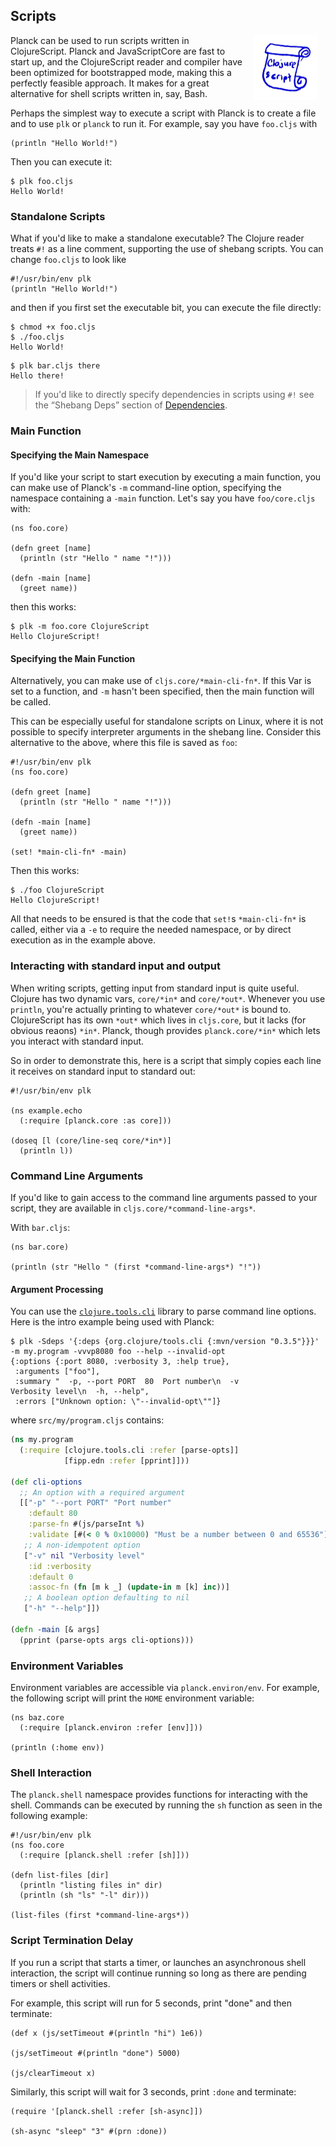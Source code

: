 ## Scripts

<img width="100" align="right" style="margin: 0ex 1em" src="img/scripts.jpg">
Planck can be used to run scripts written in ClojureScript. Planck and JavaScriptCore are fast to start up, and the ClojureScript reader and compiler have been optimized for bootstrapped mode, making this a perfectly feasible approach. It makes for a great alternative for shell scripts written in, say, Bash.

Perhaps the simplest way to execute a script with Planck is to create a file and to use `plk` or `planck` to run it. For example, say you have `foo.cljs` with

```
(println "Hello World!")
```

Then you can execute it:

```
$ plk foo.cljs
Hello World!
```

### Standalone Scripts

What if you'd like to make a standalone executable? The Clojure reader treats `#!` as a line comment, supporting the use of shebang scripts. You can change `foo.cljs` to look like

```
#!/usr/bin/env plk
(println "Hello World!")
```

and then if you first set the executable bit, you can execute the file directly:

```
$ chmod +x foo.cljs 
$ ./foo.cljs 
Hello World!
```

```
$ plk bar.cljs there
Hello there!
```

> If you'd like to directly specify dependencies in scripts using `#!` see the “Shebang Deps” section of [Dependencies](dependencies.md).

### Main Function

#### Specifying the Main Namespace

If you'd like your script to start execution by executing a main function, you can make use of Planck's `-m` command-line option, specifying the namespace containing a `-main` function. Let's say you have `foo/core.cljs` with:

```
(ns foo.core)

(defn greet [name]
  (println (str "Hello " name "!")))

(defn -main [name]
  (greet name))
```

then this works:

```
$ plk -m foo.core ClojureScript
Hello ClojureScript!
```

#### Specifying the Main Function

Alternatively, you can make use of `cljs.core/*main-cli-fn*`. If this Var is set to a function, and `-m` hasn't been specified, then the main function will be called.

This can be especially useful for standalone scripts on Linux, where it is not possible to specify interpreter arguments in the shebang line. Consider this alternative to the above, where this file is saved as `foo`:

```
#!/usr/bin/env plk
(ns foo.core)

(defn greet [name]
  (println (str "Hello " name "!")))

(defn -main [name]
  (greet name))
  
(set! *main-cli-fn* -main)
```

Then this works:

```
$ ./foo ClojureScript
Hello ClojureScript!
```

All that needs to be ensured is that the code that `set!`s `*main-cli-fn*` is called, either via a `-e` to require the needed namespace, or by direct execution as in the example above.

### Interacting with standard input and output

When writing scripts, getting input from standard input is quite useful. Clojure
has two dynamic vars, `core/*in*` and `core/*out*`. Whenever you use `println`,
you're actually printing to whatever `core/*out*` is bound to. ClojureScript has
its own `*out*` which lives in `cljs.core`, but it lacks (for obvious reaons)
`*in*`. Planck, though provides `planck.core/*in*` which lets you interact with
standard input.

So in order to demonstrate this, here is a script that simply copies each line
it receives on standard input to standard out:

```
#!/usr/bin/env plk

(ns example.echo
  (:require [planck.core :as core]))

(doseq [l (core/line-seq core/*in*)]
  (println l))
```

### Command Line Arguments

If you'd like to gain access to the command line arguments passed to your script, they are available in `cljs.core/*command-line-args*`.

With `bar.cljs`:

```
(ns bar.core)

(println (str "Hello " (first *command-line-args*) "!"))
```

#### Argument Processing

You can use the [`clojure.tools.cli`](https://github.com/clojure/tools.cli) library to parse command line options. Here is the intro example being used with Planck:

```
$ plk -Sdeps '{:deps {org.clojure/tools.cli {:mvn/version "0.3.5"}}}' -m my.program -vvvp8080 foo --help --invalid-opt
{:options {:port 8080, :verbosity 3, :help true},
 :arguments ["foo"],
 :summary "  -p, --port PORT  80  Port number\n  -v                   Verbosity level\n  -h, --help",
 :errors ["Unknown option: \"--invalid-opt\""]}
```

where `src/my/program.cljs` contains:

```clojure
(ns my.program
  (:require [clojure.tools.cli :refer [parse-opts]]
            [fipp.edn :refer [pprint]]))

(def cli-options
  ;; An option with a required argument
  [["-p" "--port PORT" "Port number"
    :default 80
    :parse-fn #(js/parseInt %)
    :validate [#(< 0 % 0x10000) "Must be a number between 0 and 65536"]]
   ;; A non-idempotent option
   ["-v" nil "Verbosity level"
    :id :verbosity
    :default 0
    :assoc-fn (fn [m k _] (update-in m [k] inc))]
   ;; A boolean option defaulting to nil
   ["-h" "--help"]])

(defn -main [& args]
  (pprint (parse-opts args cli-options)))
```

### Environment Variables

Environment variables are accessible via `planck.environ/env`. For example, the following script will print the `HOME` environment variable:

```
(ns baz.core 
  (:require [planck.environ :refer [env]]))
  
(println (:home env)) 
```

### Shell Interaction

The `planck.shell` namespace provides functions for interacting with the shell.
Commands can be executed by running the `sh` function as seen in the following example:

```
#!/usr/bin/env plk
(ns foo.core
  (:require [planck.shell :refer [sh]]))

(defn list-files [dir]
  (println "listing files in" dir)
  (println (sh "ls" "-l" dir)))

(list-files (first *command-line-args*))
```

### Script Termination Delay

If you run a script that starts a timer, or launches an asynchronous shell interaction, the script will continue running so long as there are pending timers or shell activities.

For example, this script will run for 5 seconds, print "done" and then terminate:

```
(def x (js/setTimeout #(println "hi") 1e6))

(js/setTimeout #(println "done") 5000)

(js/clearTimeout x)
```

Similarly, this script will wait for 3 seconds, print `:done` and terminate:

```
(require '[planck.shell :refer [sh-async]])

(sh-async "sleep" "3" #(prn :done))
```




